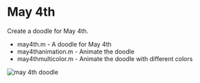 # May 4th

Create a doodle for May 4th.

- may4th.m - A doodle for May 4th
- may4thanimation.m - Animate the doodle
- may4thmulticolor.m - Animate the doodle with different colors

![may 4th doodle](./may4th.png)
